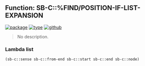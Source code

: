 ## Function: SB-C::%FIND/POSITION-IF-LIST-EXPANSION
[![package](https://img.shields.io/badge/Package-SB--C-5f9ea0.svg?style=social&colorA=999999)](../) [![type](https://img.shields.io/badge/Type-Function-5f9ea0.svg?style=social&colorA=999999)](../#function) [![github](https://img.shields.io/badge/GitHub-View_the_source-5f9ea0.svg?style=social&colorA=999999&logo=github)](https://github.com/sbcl/sbcl/blob/master/src/compiler/seqtran.lisp/) 

> No description.

### Lambda list
```cl
(sb-c::sense sb-c::from-end sb-c::start sb-c::end sb-c::node)
```

